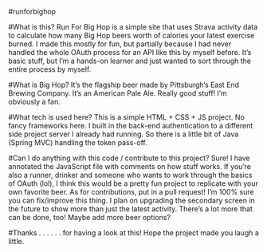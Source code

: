 #runforbighop

#What is this?
Run For Big Hop is a simple site that uses Strava activity data to calculate how many Big Hop beers worth of calories your latest exercise burned. 
I made this mostly for fun, but partially because I had never handled the whole OAuth process for an API like this by myself before. It’s basic stuff, but I’m a hands-on learner and just wanted to sort through the entire process by myself. 

#What is Big Hop?
It’s the flagship beer made by Pittsburgh’s East End Brewing Company. It’s an American Pale Ale. Really good stuff! I’m obviously a fan. 

#What tech is used here?
This is a simple HTML + CSS + JS project. No fancy frameworks here. 
I built in the back-end authentication to a different side project server I already had running. So there is a little bit of Java (Spring MVC) handling the token pass-off. 

#Can I do anything with this code / contribute to this project? 
Sure! I have annotated the JavaScript file with comments on how stuff works. If you’re also a runner, drinker and someone who wants to work through the basics of OAuth (lol), I think this would be a pretty fun project to replicate with your own favorite beer. 
As for contributions, put in a pull request! I’m 100% sure you can fix/improve this thing. I plan on upgrading the secondary screen in the future to show more than just the latest activity. There’s a lot more that can be done, too! Maybe add more beer options? 

#Thanks . . . 
. . . for having a look at this! Hope the project made you laugh a little. 
